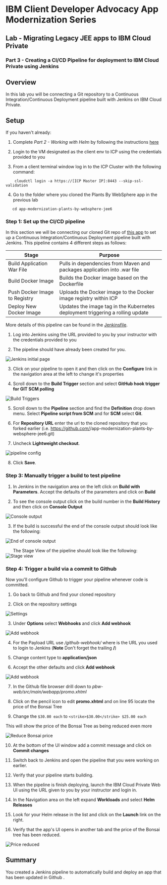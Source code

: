 
# IBM Client Developer Advocacy App Modernization Series

## Lab - Migrating Legacy JEE apps to IBM Cloud Private

### Part 3 -  Creating a CI/CD Pipeline for deployment to IBM Cloud Private using Jenkins

## Overview

In this lab you will  be connecting a Git repository to a Continuous Integration/Continuous Deployment pipeline built with Jenkins on IBM Cloud Private.

## Setup

If you haven't already:

1. Complete *Part 2 -  Working with Helm*  by following the instructions [here](https://github.com/djccarew/app-modernization-helm-lab)

2. Login to the VM designated as the client env to ICP using the credentials  provided  to you

3. From a  client  terminal window log in to the ICP Cluster with the following command:
```
    cloudctl login -a https://[ICP Master IP]:8443 --skip-ssl-validation
```
4. Go to the folder where you cloned the Plants By WebSphere  app in the previous lab
```
   cd app-modernization-plants-by-websphere-jee6
```   

###  Step 1: Set up the CI/CD pipeline

In this section we will be connecting our cloned Git repo of [this app](https://github.com/djccarew/app-modernization-plants-by-websphere-jee6)  to set up a Continuous Integration/Continuous Deployment pipeline built with Jenkins. This pipeline contains 4 different steps as follows:

  | Stage                         | Purpose                                                                        |
  | ----------------------------- | ------------------------------------------------------------------------------ |
  | Build Application War File    | Pulls in dependencies from Maven and packages application into .war file       |
  | Build Docker Image            | Builds the Docker image based on the Dockerfile                                |
  | Push Docker Image to Registry | Uploads the Docker image to the Docker image registry within ICP             |
  | Deploy New Docker Image       | Updates the image tag in the Kubernetes deployment triggering a rolling update |

More details of this pipeline can be found in the [Jenkinsfile](https://raw.githubusercontent.com/djccarew/app-modernization-plants-by-websphere-jee6/master/Jenkinsfile).

1. Log into Jenkins using the URL provided to you by your instructor with the credentials provided to you

2. The pipeline should have already been created for you.

![Jenkins initial page](images/ss1.png)

3. Click on your pipeline to open it and then click on the **Configure** link in the navigation area at the left to change it's properties

4. Scroll down to the **Build Trigger** section and select **GitHub hook trigger for GIT SCM polling**

![Build Triggers](images/ss2.png)

5. Scroll down to the **Pipeline** section and find the **Definition** drop down menu. Select **Pipeline script from SCM** and for **SCM** select **Git**.

6. For **Repository URL** enter the url to the cloned repository that you forked earlier (i.e. https://github.com/<your username>/app-modernization-plants-by-websphere-jee6.git)

7. Uncheck **Lightweight checkout**.

![pipeline config](images/ss3.png)

8. Click **Save**.

### Step 3: Manually trigger a build to test pipeline

1. In Jenkins in the navigation area on the left click on **Build with Parameters**. Accept the defaults of the parameters and click on **Build**

2. To see the console output click on the build number in the **Build History** and then click on **Console Output**

![Console output](images/ss4.png)

3. If the build is successful the end of the console output should look like the following:

![End of console output](images/ss5.png)

&nbsp;&nbsp;&nbsp;&nbsp;&nbsp;&nbsp;The Stage View of the pipeline should look like the following:
![Stage view](images/stages.png)

### Step 4: Trigger a build via a commit to Github

Now you'll configure Github to trigger your pipeline whenever code is committed.

1. Go back to Github and find your cloned repository

2. Click on the repository settings

![Settings](images/ss6.png)

3. Under **Options** select **Webhooks** and click **Add webhook**

![Add webhook](images/ss7.png)

4. For the Payload URL use *<Jenkins URL>/github-webhook/*  where *<Jenkins URL>* is the  URL you used  to login to Jenkins (**Note** Don't forget the trailing **/**)

5. Change content type to **application/json**

6. Accept the other defaults and click **Add webhook**

![Add webhook](images/ss8.png)

7. In the Github file browser drill down to *pbw-web/src/main/webapp/promo.xhtml*

8. Click on the pencil icon to edit **promo.xhtml**  and on line 95 locate the price of the Bonsai Tree

9. Change the `$30.00 each` to `<strike>$30.00</strike> $25.00 each`

This will show the price of the Bonsai Tree as being reduced even more

![Reduce Bonsai price](images/ss10.png)

10. At the bottom of the UI window add a commit message and click on **Commit changes**

11. Switch back to Jenkins  and open the pipeline that you were working on  earlier.

12. Verify that your pipeline  starts building.

13. When the pipeline is finish deploying, launch the IBM Cloud Private Web UI using the URL given to you by your instructor and login in.

14. In the Navigation area on the left expand **Workloads** and select **Helm Releases**

15. Look for your Helm release in the list and click on the **Launch** link on the right.

16. Verify that the app's UI opens in another tab and the price of the Bonsai tree has been reduced.

![Price reduced](images/ss9.png)

## Summary
You created a Jenkins pipeline to automatically build and deploy an app that has been updated in Github .
